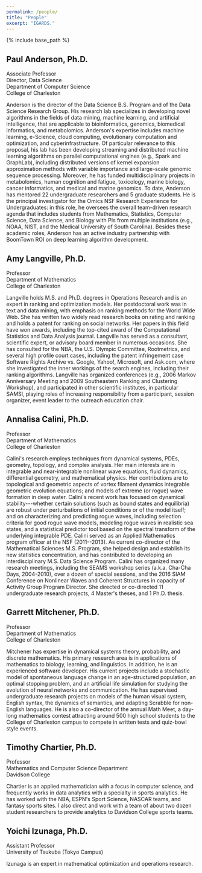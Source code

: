 ```yaml
---
permalink: /people/
title: "People"
excerpt: "IGARDS."
---
```


{% include base_path %}

## Paul Anderson, Ph.D.
Associate Professor<br>
Director, Data Science<br>
Department of Computer Science<br>
College of Charleston

Anderson is the director of the Data Science B.S. Program and of the Data Science Research Group. His research lab specializes in developing novel algorithms in the fields of data mining, machine learning, and artificial intelligence, that are applicable to bioinformatics, genomics, biomedical informatics, and metabolomics. Anderson's expertise includes machine learning, e-Science, cloud computing, evolutionary computation and optimization, and cyberinfrastructure. Of particular relevance to this proposal, his lab has been developing streaming and distributed machine learning algorithms on parallel computational engines (e.g., Spark and GraphLab), including distributed versions of kernel expansion approximation methods with variable importance and large-scale genomic sequence processing. Moreover, he has funded multidisciplinary projects in metabolomics, human cognition and fatigue, toxicology, marine biology, cancer informatics, and medical and marine genomics. To date, Anderson has mentored 22 undergraduate researchers and 5 graduate students. He is the principal investigator for the Omics NSF Research Experience for Undergraduates: in this role, he oversees the overall team-driven research agenda that includes students from Mathematics, Statistics, Computer Science, Data Science, and Biology with PIs from multiple institutions (e.g., NOAA, NIST, and the Medical University of South Carolina). Besides these academic roles, Anderson has an active industry partnership with BoomTown ROI on deep learning algorithm development.

## Amy Langville, Ph.D.
Professor<br>
Department of Mathematics<br>
College of Charleston

Langville holds M.S. and Ph.D. degrees in Operations Research and is an expert in ranking and optimization models. Her postdoctoral work was in text and data mining, with emphasis on ranking methods for the World Wide Web. She has written two widely read research books on rating and ranking and holds a patent for ranking on social networks. Her papers in this field have won awards, including the top-cited award of the Computational Statistics and Data Analysis journal.
Langville has served as a consultant, scientific expert, or advisory board member in numerous occasions. She has consulted for the NBA, the U.S. Olympic Committee, Rootmetrics, and several high profile court cases, including the patent infringement case Software Rights Archive vs. Google, Yahoo!, Microsoft, and Ask.com, where she investigated the inner workings of the search engines, including their ranking algorithms. Langville has organized conferences (e.g., 2006 Markov Anniversary Meeting and 2009 Southeastern Ranking and Clustering Workshop), and participated in other scientific institutes, in particular SAMSI, playing roles of increasing responsibility from a participant, session organizer, event leader to the outreach education chair.

## Annalisa Calini, Ph.D.
Professor<br>
Department of Mathematics<br>
College of Charleston

Calini's research employs techniques from dynamical systems, PDEs, geometry, topology, and complex analysis. Her main interests are in integrable and near-integrable nonlinear wave equations, fluid dynamics, differential geometry, and mathematical physics. Her contributions are to topological and geometric aspects of vortex filament dynamics integrable geometric evolution equations; and models of extreme (or rogue) wave formation in deep water. Calini's recent work has focused on dynamical stability---whether certain solutions (such as bound states and equilibria) are robust under perturbations of initial conditions or of the model itself; and on characterizing and predicting rogue waves, including selection criteria for good rogue wave models, modeling rogue waves in realistic sea states, and a statistical predictor tool based on the spectral transform of the underlying integrable PDE. Calini served as an Applied Mathematics program officer at the NSF (2011--2013). As current co-director of the Mathematical Sciences M.S. Program, she helped design and establish its new statistics concentration, and has contributed to developing an interdisciplinary M.S. Data Science Program. Calini has organized many research meetings, including the SEAMS workshop series (a.k.a. Cha-Cha Days, 2004-2010), over a dozen of special sessions, and the 2016 SIAM Conference on Nonlinear Waves and Coherent Structures in capacity of Activity Group Program Director. She directed or co-directed 11 undergraduate research projects, 4 Master's theses, and 1 Ph.D. thesis.

## Garrett Mitchener, Ph.D.
Professor<br>
Department of Mathematics<br>
College of Charleston

Mitchener has expertise in dynamical systems theory, probability, and discrete mathematics. His primary research area is in applications of mathematics to biology, learning, and linguistics. In addition, he is an experienced software developer. His current projects include a stochastic model of spontaneous language change in an age-structured population, an optimal stopping problem, and an artificial life simulation for studying the evolution of neural networks and communication. He has supervised undergraduate research projects on models of the human visual system, English syntax, the dynamics of semantics, and adapting Scrabble for non-English languages. He is also a co-director of the annual Math Meet, a day-long mathematics contest attracting around 500 high school students to the College of Charleston campus to compete in written tests and quiz-bowl style events. 

## Timothy Chartier, Ph.D.
Professor<br>
Mathematics and Computer Science Department<br>
Davidson College

Chartier is an applied mathematician with a focus in computer science, and frequently works in data analytics with a specialty in sports analytics. He has worked with the NBA, ESPN's Sport Science, NASCAR teams, and fantasy sports sites. I also direct and work with a team of about two dozen student researchers to provide analytics to Davidson College sports teams.

## Yoichi Izunaga, Ph.D.
Assistant Professor<br>
University of Tsukuba (Tokyo Campus)

Izunaga is an expert in mathematical optimization and operations research.